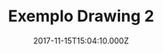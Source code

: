 ---
templateKey: drawing-post
color: 6
title: Exemplo Drawing 2
date: 2017-11-15T15:04:10.000Z
thumbnail: /img/thumbnail.png
illustration: /img/products-full-width.png
description: This is just a small example of graphics design but version2
details: Paper, pencil. 99x99. 12/2010
---